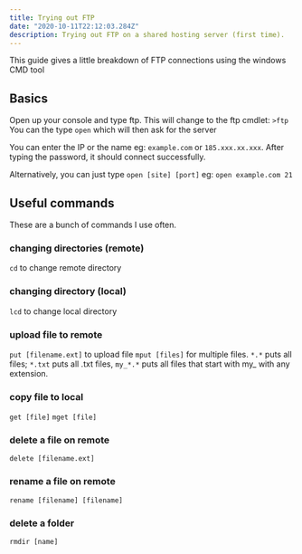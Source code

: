 ```yaml
---
title: Trying out FTP
date: "2020-10-11T22:12:03.284Z"
description: Trying out FTP on a shared hosting server (first time).
---
```


This guide gives a little breakdown of FTP connections using the windows CMD tool

## Basics

Open up your console and type ftp. This will change to the ftp cmdlet: `>ftp`
You can the type `open` which will then ask for the server

You can enter the IP or the name eg: `example.com` or `185.xxx.xx.xxx`. After typing the password, it should connect successfully.

Alternatively, you can just type `open [site] [port]` eg: `open example.com 21`

## Useful commands

These are a bunch of commands I use often.

### changing directories (remote)

`cd` to change remote directory

### changing directory (local)

`lcd` to change local directory

### upload file to remote

`put [filename.ext]` to upload file
`mput [files]` for multiple files. `*.*` puts all files; `*.txt` puts all .txt files, `my_*.*` puts all files that start with my_ with any extension.

### copy file to local

`get [file]`
`mget [file]`

### delete a file on remote

`delete [filename.ext]`

### rename a file on remote

`rename [filename] [filename]`

### delete a folder

`rmdir [name]`
